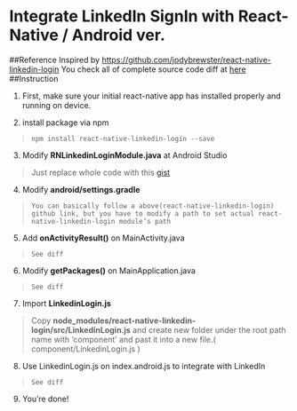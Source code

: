 # Integrate LinkedIn SignIn with React-Native / Android ver.
##Reference
Inspired by https://github.com/jodybrewster/react-native-linkedin-login
You check all of complete source code diff at [here](https://github.com/ifndefdeadmau5/react-native-practice/commit/56a211ff741710e642742312f4acf99d9aef23f8)
##Instruction
1. First, make sure your initial react-native app has installed properly and running on device.

2. install package via npm
  > ```npm install react-native-linkedin-login --save```

3. Modify **RNLinkedinLoginModule.java** at Android Studio
  > Just replace whole code with this [gist](https://gist.github.com/ifndefdeadmau5/c4ff4ee8014b18730aaa5f262102d152)

4. Modify **android/settings.gradle**
  > ```You can basically follow a above(react-native-linkedin-login) github link, but you have to modify a path to set actual react-native-linkedin-login module’s path```

5. Add **onActivityResult()** on MainActivity.java
  > ```See diff```

6. Modify **getPackages()** on MainApplication.java
  > ```See diff```

7. Import **LinkedinLogin.js** 
  > Copy **node_modules/react-native-linkedin-login/src/LinkedinLogin.js** and create new folder under the root path name with ‘component’ and past it into  a new file.( component/LinkedinLogin.js )

8. Use LinkedinLogin.js on index.android.js to integrate with LinkedIn
  > ```See diff```

9. You’re done!



